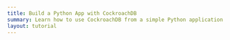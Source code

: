 ```yaml
---
title: Build a Python App with CockroachDB
summary: Learn how to use CockroachDB from a simple Python application with the psycopg2 driver.
layout: tutorial
---
```


<div
  data-katacoda-id="cockroachlabs/build-python-app"
  data-katacoda-color="#222"
  data-katacoda-secondary="#37A806"  
  style="height: 91vh; width: 100%;">
</div>

<script>
  if(window.location.href.indexOf('/build-a-python-app-with-cockroachdb-interactive') > 0){
    document.querySelector('#content').style.paddingTop = '100px';
  }
</script>
<script src="//katacoda.com/embed.js"></script>
